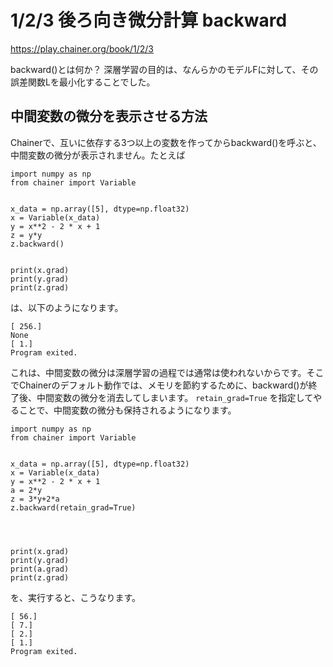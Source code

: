 # 1/2/3 後ろ向き微分計算 backward


https://play.chainer.org/book/1/2/3




backward()とは何か？
深層学習の目的は、なんらかのモデルFに対して、その誤差関数Lを最小化することでした。


## 中間変数の微分を表示させる方法


Chainerで、互いに依存する3つ以上の変数を作ってからbackward()を呼ぶと、中間変数の微分が表示されません。たとえば
```
import numpy as np
from chainer import Variable


x_data = np.array([5], dtype=np.float32)
x = Variable(x_data)
y = x**2 - 2 * x + 1
z = y*y
z.backward()


print(x.grad)
print(y.grad)
print(z.grad)
```

は、以下のようになります。

```
[ 256.]
None
[ 1.]
Program exited.
```

これは、中間変数の微分は深層学習の過程では通常は使われないからです。そこでChainerのデフォルト動作では、メモリを節約するために、backward()が終了後、中間変数の微分を消去してしまいます。
`retain_grad=True` を指定してやることで、中間変数の微分も保持されるようになります。



```
import numpy as np
from chainer import Variable


x_data = np.array([5], dtype=np.float32)
x = Variable(x_data)
y = x**2 - 2 * x + 1
a = 2*y
z = 3*y+2*a
z.backward(retain_grad=True)




print(x.grad)
print(y.grad)
print(a.grad)
print(z.grad)
```

を、実行すると、こうなります。

```
[ 56.]
[ 7.]
[ 2.]
[ 1.]
Program exited.
```


